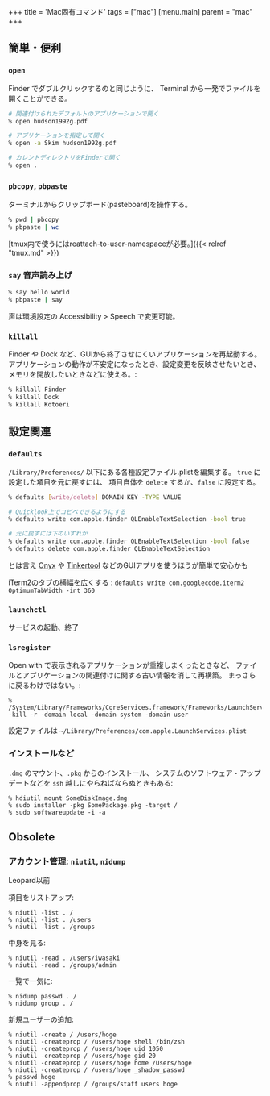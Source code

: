 +++
title = 'Mac固有コマンド'
tags = ["mac"]
[menu.main]
  parent = "mac"
+++

## 簡単・便利

### `open`

Finder でダブルクリックするのと同じように、
Terminal から一発でファイルを開くことができる。

```sh
# 関連付けられたデフォルトのアプリケーションで開く
% open hudson1992g.pdf

# アプリケーションを指定して開く
% open -a Skim hudson1992g.pdf

# カレントディレクトリをFinderで開く
% open .
```

### `pbcopy`, `pbpaste`

ターミナルからクリップボード(pasteboard)を操作する。

```sh
% pwd | pbcopy
% pbpaste | wc
```

[tmux内で使うにはreattach-to-user-namespaceが必要。]({{< relref "tmux.md" >}})


### `say` 音声読み上げ

```sh
% say hello world
% pbpaste | say
```

声は環境設定の Accessibility > Speech で変更可能。


### `killall`

Finder や Dock など、GUIから終了させにくいアプリケーションを再起動する。
アプリケーションの動作が不安定になったとき、設定変更を反映させたいとき、
メモリを開放したいときなどに使える。:

```sh
% killall Finder
% killall Dock
% killall Kotoeri
```


## 設定関連

### `defaults`

`/Library/Preferences/` 以下にある各種設定ファイル.plistを編集する。
`true` に設定した項目を元に戻すには、
項目自体を `delete` するか、`false` に設定する。

```sh
% defaults [write/delete] DOMAIN KEY -TYPE VALUE

# Quicklook上でコピペできるようにする
% defaults write com.apple.finder QLEnableTextSelection -bool true

# 元に戻すには下のいずれか
% defaults write com.apple.finder QLEnableTextSelection -bool false
% defaults delete com.apple.finder QLEnableTextSelection
```

とは言え
[Onyx](http://www.titanium.free.fr) や
[Tinkertool](http://www.bresink.com/osx/TinkerTool.html)
などのGUIアプリを使うほうが簡単で安心かも

iTerm2のタブの横幅を広くする
:   `defaults write com.googlecode.iterm2 OptimumTabWidth -int 360`


### `launchctl`

サービスの起動、終了


### `lsregister`

Open with で表示されるアプリケーションが重複しまくったときなど、
ファイルとアプリケーションの関連付けに関する古い情報を消して再構築。
まっさらに戻るわけではない。:

    % /System/Library/Frameworks/CoreServices.framework/Frameworks/LaunchServices.framework/Support/lsregister -kill -r -domain local -domain system -domain user

設定ファイルは `~/Library/Preferences/com.apple.LaunchServices.plist`

### インストールなど

`.dmg` のマウント、`.pkg` からのインストール、
システムのソフトウェア・アップデートなどを
`ssh` 越しにやらねばならぬときもある:

    % hdiutil mount SomeDiskImage.dmg
    % sudo installer -pkg SomePackage.pkg -target /
    % sudo softwareupdate -i -a

## Obsolete

### アカウント管理: `niutil`, `nidump`

Leopard以前

項目をリストアップ:

    % niutil -list . /
    % niutil -list . /users
    % niutil -list . /groups

中身を見る:

    % niutil -read . /users/iwasaki
    % niutil -read . /groups/admin

一覧で一気に:

    % nidump passwd . /
    % nidump group . /

新規ユーザーの追加:

    % niutil -create / /users/hoge
    % niutil -createprop / /users/hoge shell /bin/zsh
    % niutil -createprop / /users/hoge uid 1050
    % niutil -createprop / /users/hoge gid 20
    % niutil -createprop / /users/hoge home /Users/hoge
    % niutil -createprop / /users/hoge _shadow_passwd
    % passwd hoge
    % niutil -appendprop / /groups/staff users hoge
